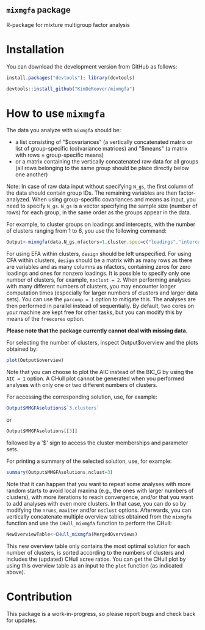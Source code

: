## `mixmgfa` package
R-package for mixture multigroup factor analysis

# Installation
You can download the development version from GitHub as follows:

```javascript
install.packages("devtools"); library(devtools)

devtools::install_github("KimDeRoover/mixmgfa")
```


# How to use `mixmgfa`
The data you analyze with `mixmgfa` should be:
- a list consisting of "$covariances" (a vertically concatenated matrix or list of group-specific (co)variance matrices) and "$means" (a matrix with rows = group-specific means)
- or a matrix containing the vertically concatenated raw data for all groups (all rows belonging to the same group should be place directly below one another)

Note: In case of raw data input without specifying `N_gs`, the first column of the data should contain group IDs. The remaining variables are then factor-analyzed.
When using group-specific covariances and means as input, you need to specify `N_gs`. `N_gs` is a vector specifying the sample size (number of rows) for each group, in the same order as the groups appear in the data.

For example, to cluster groups on loadings and intercepts, with the number of clusters ranging from 1 to 6, you use the following command:

```javascript
Output<-mixmgfa(data,N_gs,nfactors=1,cluster.spec=c("loadings","intercepts"),nsclust=c(1,6),maxiter=5000,nruns=25,design=design)

```
For using EFA within clusters, `design` should be left unspecified. For using CFA within clusters, `design` should be a matrix with as many rows as there are variables and as many columns as nfactors, containing zeros for zero loadings and ones for nonzero loadings. It is possible to specify only one number of clusters, for example, `nsclust = 2`. When performing analyses with many different numbers of clusters, you may encounter longer computation times (especially for larger numbers of clusters and larger data sets). You can use the `parcomp = 1` option to mitigate this. The analyses are then performed in parallel instead of sequentially. By default, two cores on your machine are kept free for other tasks, but you can modify this by means of the `freecores` option.

**Please note that the package currently cannot deal with missing data.**


For selecting the number of clusters, inspect Output$overview and the plots obtained by:
```javascript
plot(Output$overview)

```
Note that you can choose to plot the AIC instead of the BIC_G by using the ```AIC = 1``` option. A CHull plot cannot be generated when you performed analyses with only one or two different numbers of clusters.


For accessing the corresponding solution, use, for example:
```javascript
Output$MMGFAsolutions$`3.clusters`

```
or
```javascript
Output$MMGFAsolutions[[3]]

```
followed by a '$' sign to access the cluster memberships and parameter sets.


For printing a summary of the selected solution, use, for example:
```javascript
summary(Output$MMGFAsolutions,nclust=3)

```


Note that it can happen that you want to repeat some analyses with more random starts to avoid local maxima (e.g., the ones with larger numbers of clusters), with more iterations to reach convergence, and/or that you want to add analyses with even more clusters. In that case, you can do so by modifying the `nruns`, `maxiter` and/or `nsclust` options. Afterwards, you can vertically concatenate multiple overview tables obtained from the ```mixmgfa``` function and use the ```CHull_mixmgfa``` function to perform the CHull:
```javascript
NewOverviewTable<-CHull_mixmgfa(MergedOverviews)

```
This new overview table only contains the most optimal solution for each number of clusters, is sorted according to the numbers of clusters and includes the (updated) CHull scree ratios. You can get the CHull plot by using this overview table as an input to the ```plot``` function (as indicated above).


# Contribution
This package is a work-in-progress, so please report bugs and check back for updates.
